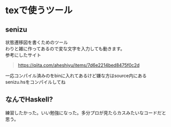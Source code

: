 # texで使うツール

## senizu
状態遷移図を書くためのツール<br>
わりと雑に作ってあるので変な文字を入力しても動きます。<br>
参考にしたサイト
> https://qiita.com/aheshiyu/items/7d6e2214bed8475f0c2d

一応コンパイル済みのをbinに入れてあるけど嫌な方はsource内にあるsenizu.hsをコンパイルしてね
## なんでHaskell?
練習したかった。いい勉強になった。多分プロが見たらカスみたいなコードだと思う。
